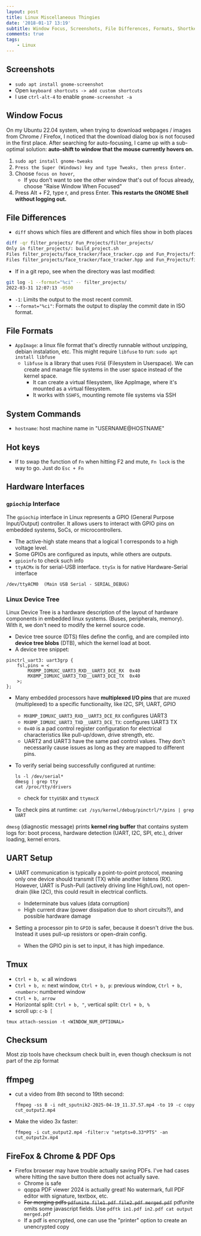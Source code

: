 ```yaml
---
layout: post
title: Linux Miscellaneous Thingies
date: '2018-01-17 13:19'
subtitle: Window Focus, Screenshots, File Differences, Formats, Shortkeys, UART, Tmux, ffmpeg
comments: true
tags:
    - Linux
---
```


## Screenshots

- `sudo apt install gnome-screenshot`
- Open `keyboard shortcuts -> add custom shortcuts`
- I use `ctrl-alt-4` to enable `gnome-screenshot -a`

## Window Focus

On my Ubuntu 22.04 system, when trying to download webpages / images from Chrome / Firefox, I noticed that the download dialog box is not focused in the first place. After searching for auto-focusing, I came up with a sub-optimal solution: **auto-shift to window that the mouse currently hovers on.**

1. `sudo apt install gnome-tweaks`
2. `Press the Super (Windows) key and type Tweaks, then press Enter.`
3. Choose `focus on hover`,
    - If you don't want to see the other window that's out of focus already, choose "Raise Window When Focused"
4. Press Alt + F2, type r, and press Enter. **This restarts the GNOME Shell without logging out.**

## File Differences

- `diff` shows which files are different and which files show in both places

```bash
diff -qr filter_projects/ Fun_Projects/filter_projects/
Only in filter_projects/: build_project.sh
Files filter_projects/face_tracker/face_tracker.cpp and Fun_Projects/filter_projects/face_tracker/face_tracker.cpp differ
Files filter_projects/face_tracker/face_tracker.hpp and Fun_Projects/filter_projects/face_tracker/face_tracker.hpp differ
```

- If in a git repo, see when the directory was last modified:

```bash
git log -1 --format="%ci" -- filter_projects/
2022-03-31 12:07:13 -0500
```

- `-1`: Limits the output to the most recent commit.
- `--format="%ci"`: Formats the output to display the commit date in ISO format.

## File Formats

- `AppImage`: a linux file format that's directly runnable without unzipping, debian instalation, etc. This might require `libfuse` to run: `sudo apt install libfuse`
    - `libfuse` is a library that uses `FUSE` (Filesystem in Userspace). We can create and manage file systems in the user space instead of the kernel space. 
        - It can create a virtual filesystem, like AppImage, where it's mounted as a virtual filesystem.
        - It works with `SSHFS`, mounting remote file systems via SSH

## System Commands

- `hostname`: host machine name in "USERNAME@HOSTNAME"

## Hot keys

- If to swap the function of `Fn` when hitting F2 and mute, `Fn lock` is the way to go. Just do `Esc + Fn`

## Hardware Interfaces

### `gpiochip` Interface

The `gpiochip` interface in Linux represents a GPIO (General Purpose Input/Output) controller. It allows users to interact with GPIO pins on embedded systems, SoCs, or microcontrollers.

- The active-high state means that a logical 1 corresponds to a high voltage level.
- Some GPIOs are configured as inputs, while others are outputs.
- `gpioinfo` to check such info
- `ttyACMx` is for serial-USB interface. `ttySx` is for native Hardware-Serial interface

```
/dev/ttyACM0  (Main USB Serial - SERIAL_DEBUG)
```

### Linux Device Tree

Linux Device Tree is a hardware description of the layout of hardware components in embedded linux systems. (Buses, peripherals, memory). With it, we don't need to modify the kernel source code.

- Device tree source (DTS) files define the config, and are compiled into **device tree blobs** (DTB), which the kernel load at boot.
- A device tree snippet:

```
pinctrl_uart3: uart3grp {
    fsl,pins = <
        MX8MP_IOMUXC_UART3_RXD__UART3_DCE_RX  0x40
        MX8MP_IOMUXC_UART3_TXD__UART3_DCE_TX  0x40
    >;
};
```

- Many embedded processors have **multiplexed I/O pins** that are muxed (multiplexed) to a specific functionailty, like I2C, SPI, UART, GPIO
    - `MX8MP_IOMUXC_UART3_RXD__UART3_DCE_RX` configures UART3
    - `MX8MP_IOMUXC_UART3_TXD__UART3_DCE_TX`: configures UART3 TX
    - `0x40` is a pad control register configuration for electrical characteristics like pull-up/down, drive strength, etc. 
    - UART2 and UART3 have the same pad control values. They don't necessarily cause issues as long as they are mapped to different pins.

- To verify serial being successfully configured at runtime:
    ```
    ls -l /dev/serial*
    dmesg | grep tty
    cat /proc/tty/drivers
    ```
    - check for `ttyUSBX` and `ttymxcX`
- To check pins at runtime: `cat /sys/kernel/debug/pinctrl/*/pins | grep UART`

`dmesg` (diagnostic message) prints **kernel ring buffer** that contains system logs for: boot process, hardware detection (UART, I2C, SPI, etc.), driver loading, kernel errors.

## UART Setup

- UART communication is typically a point-to-point protocol, meaning only one device should transmit (TX) while another listens (RX). However, UART is Push-Pull (actively driving line High/Low), not open-drain (like I2C), this could result in electrical conflicts.
    - Indeterminate bus values (data corruption)
    - High current draw (power dissipation due to short circuits?), and possible hardware damage

- Setting a processor pin to `GPIO` is safer, because it doesn't drive the bus. Instead it uses pull-up resistors or open-drain config.
    - When the GPIO pin is set to input, it has high impedance.


## Tmux

- `Ctrl + b, w`: all windows
- `Ctrl + b, n`: next window, `Ctrl + b, p`: previous window, `Ctrl + b, <number>`: numbered window
- `Ctrl + b, arrow`
- Horizontal split: `Ctrl + b, "`, vertical split: `Ctrl + b, %`
- scroll up: `c-b [`

```
tmux attach-session -t <WINDOW_NUM_OPTIONAL>
```

## Checksum

Most zip tools have checksum check built in, even though checksum is not part of the zip format

## ffmpeg

- cut a video from 8th second to 19th second: 
    ```
    ffmpeg -ss 8 -i ndt_sputnik2-2025-04-19_11.37.57.mp4 -to 19 -c copy cut_output2.mp4 
    ```
- Make the video 3x faster:
    ```
    ffmpeg -i cut_output2.mp4 -filter:v "setpts=0.33*PTS" -an cut_output2x.mp4    
    ```

## FireFox & Chrome & PDF Ops

- Firefox browser may have trouble actually saving PDFs. I've had cases where hitting the save button there does not actually save.
    - Chrome is safe
    - qoppa PDF viewer 2024 is actually great! No watermark, full PDF editor with signature, textbox, etc.
    - ~~For merging pdfs `pdfunite file1.pdf file2.pdf merged.pdf`~~ pdfunite omits some javascript fields. Use `pdftk in1.pdf in2.pdf cat output merged.pdf`
    - If a pdf is encrypted, one can use the "printer" option to create an unencrypted copy

